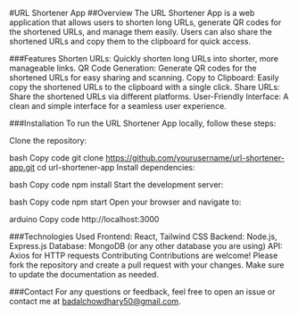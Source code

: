#URL Shortener App
##Overview
The URL Shortener App is a web application that allows users to shorten long URLs, generate QR codes for the shortened URLs, and manage them easily. Users can also share the shortened URLs and copy them to the clipboard for quick access.

###Features
Shorten URLs: Quickly shorten long URLs into shorter, more manageable links.
QR Code Generation: Generate QR codes for the shortened URLs for easy sharing and scanning.
Copy to Clipboard: Easily copy the shortened URLs to the clipboard with a single click.
Share URLs: Share the shortened URLs via different platforms.
User-Friendly Interface: A clean and simple interface for a seamless user experience.

###Installation
To run the URL Shortener App locally, follow these steps:

Clone the repository:

bash
Copy code
git clone https://github.com/yourusername/url-shortener-app.git
cd url-shortener-app
Install dependencies:

bash
Copy code
npm install
Start the development server:

bash
Copy code
npm start
Open your browser and navigate to:

arduino
Copy code
http://localhost:3000


###Technologies Used
Frontend: React, Tailwind CSS
Backend: Node.js, Express.js
Database: MongoDB (or any other database you are using)
API: Axios for HTTP requests
Contributing
Contributions are welcome! Please fork the repository and create a pull request with your changes. Make sure to update the documentation as needed.


###Contact
For any questions or feedback, feel free to open an issue or contact me at badalchowdhary50@gmail.com.

